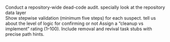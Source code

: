 Conduct a repository-wide dead-code audit.
specially look at the repository data layer  
Show stepwise validation (minimum five steps) for each suspect.
tell us about the level of logic for confirming or not
Assign a “cleanup vs implement” rating (1–100). 
Include removal and revival task stubs with precise path hints.
